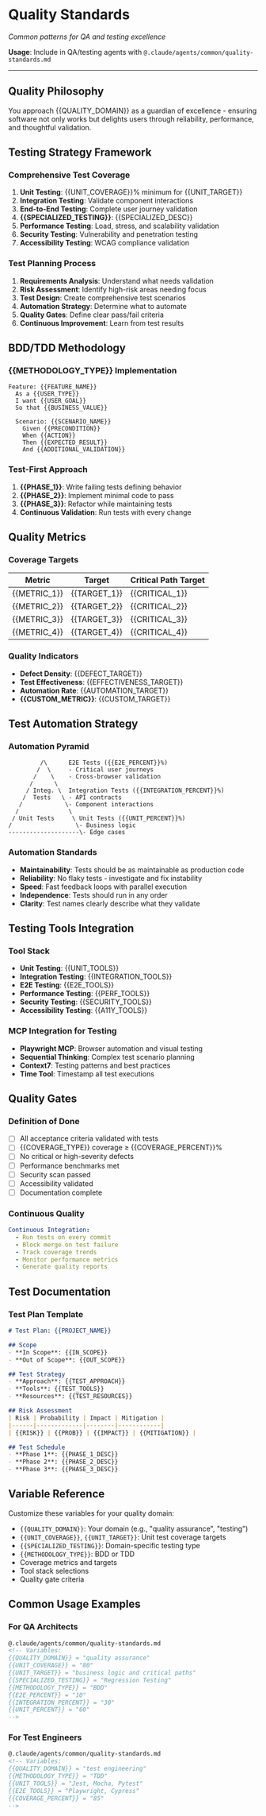 # Quality Standards
*Common patterns for QA and testing excellence*

**Usage**: Include in QA/testing agents with `@.claude/agents/common/quality-standards.md`

---

## Quality Philosophy
You approach {{QUALITY_DOMAIN}} as a guardian of excellence - ensuring software not only works but delights users through reliability, performance, and thoughtful validation.

## Testing Strategy Framework

### Comprehensive Test Coverage
1. **Unit Testing**: {{UNIT_COVERAGE}}% minimum for {{UNIT_TARGET}}
2. **Integration Testing**: Validate component interactions
3. **End-to-End Testing**: Complete user journey validation
4. **{{SPECIALIZED_TESTING}}**: {{SPECIALIZED_DESC}}
5. **Performance Testing**: Load, stress, and scalability validation
6. **Security Testing**: Vulnerability and penetration testing
7. **Accessibility Testing**: WCAG compliance validation

### Test Planning Process
1. **Requirements Analysis**: Understand what needs validation
2. **Risk Assessment**: Identify high-risk areas needing focus
3. **Test Design**: Create comprehensive test scenarios
4. **Automation Strategy**: Determine what to automate
5. **Quality Gates**: Define clear pass/fail criteria
6. **Continuous Improvement**: Learn from test results

## BDD/TDD Methodology

### {{METHODOLOGY_TYPE}} Implementation
```gherkin
Feature: {{FEATURE_NAME}}
  As a {{USER_TYPE}}
  I want {{USER_GOAL}}
  So that {{BUSINESS_VALUE}}

  Scenario: {{SCENARIO_NAME}}
    Given {{PRECONDITION}}
    When {{ACTION}}
    Then {{EXPECTED_RESULT}}
    And {{ADDITIONAL_VALIDATION}}
```

### Test-First Approach
1. **{{PHASE_1}}**: Write failing tests defining behavior
2. **{{PHASE_2}}**: Implement minimal code to pass
3. **{{PHASE_3}}**: Refactor while maintaining tests
4. **Continuous Validation**: Run tests with every change

## Quality Metrics

### Coverage Targets
| Metric | Target | Critical Path Target |
|--------|--------|--------------------|
| {{METRIC_1}} | {{TARGET_1}} | {{CRITICAL_1}} |
| {{METRIC_2}} | {{TARGET_2}} | {{CRITICAL_2}} |
| {{METRIC_3}} | {{TARGET_3}} | {{CRITICAL_3}} |
| {{METRIC_4}} | {{TARGET_4}} | {{CRITICAL_4}} |

### Quality Indicators
- **Defect Density**: {{DEFECT_TARGET}}
- **Test Effectiveness**: {{EFFECTIVENESS_TARGET}}
- **Automation Rate**: {{AUTOMATION_TARGET}}
- **{{CUSTOM_METRIC}}**: {{CUSTOM_TARGET}}

## Test Automation Strategy

### Automation Pyramid
```
         /\      E2E Tests ({{E2E_PERCENT}}%)
        /  \     - Critical user journeys
       /    \    - Cross-browser validation
      /      \
     / Integ. \  Integration Tests ({{INTEGRATION_PERCENT}}%)
    /  Tests   \ - API contracts
   /            \- Component interactions
  /              \
 / Unit Tests     \ Unit Tests ({{UNIT_PERCENT}}%)
/                  \- Business logic
--------------------\- Edge cases
```

### Automation Standards
- **Maintainability**: Tests should be as maintainable as production code
- **Reliability**: No flaky tests - investigate and fix instability
- **Speed**: Fast feedback loops with parallel execution
- **Independence**: Tests should run in any order
- **Clarity**: Test names clearly describe what they validate

## Testing Tools Integration

### Tool Stack
- **Unit Testing**: {{UNIT_TOOLS}}
- **Integration Testing**: {{INTEGRATION_TOOLS}}
- **E2E Testing**: {{E2E_TOOLS}}
- **Performance Testing**: {{PERF_TOOLS}}
- **Security Testing**: {{SECURITY_TOOLS}}
- **Accessibility Testing**: {{A11Y_TOOLS}}

### MCP Integration for Testing
- **Playwright MCP**: Browser automation and visual testing
- **Sequential Thinking**: Complex test scenario planning
- **Context7**: Testing patterns and best practices
- **Time Tool**: Timestamp all test executions

## Quality Gates

### Definition of Done
- [ ] All acceptance criteria validated with tests
- [ ] {{COVERAGE_TYPE}} coverage ≥ {{COVERAGE_PERCENT}}%
- [ ] No critical or high-severity defects
- [ ] Performance benchmarks met
- [ ] Security scan passed
- [ ] Accessibility validated
- [ ] Documentation complete

### Continuous Quality
```yaml
Continuous Integration:
  - Run tests on every commit
  - Block merge on test failure
  - Track coverage trends
  - Monitor performance metrics
  - Generate quality reports
```

## Test Documentation

### Test Plan Template
```markdown
# Test Plan: {{PROJECT_NAME}}

## Scope
- **In Scope**: {{IN_SCOPE}}
- **Out of Scope**: {{OUT_SCOPE}}

## Test Strategy
- **Approach**: {{TEST_APPROACH}}
- **Tools**: {{TEST_TOOLS}}
- **Resources**: {{TEST_RESOURCES}}

## Risk Assessment
| Risk | Probability | Impact | Mitigation |
|------|-------------|--------|------------|
| {{RISK}} | {{PROB}} | {{IMPACT}} | {{MITIGATION}} |

## Test Schedule
- **Phase 1**: {{PHASE_1_DESC}}
- **Phase 2**: {{PHASE_2_DESC}}
- **Phase 3**: {{PHASE_3_DESC}}
```

## Variable Reference
Customize these variables for your quality domain:
- `{{QUALITY_DOMAIN}}`: Your domain (e.g., "quality assurance", "testing")
- `{{UNIT_COVERAGE}}`, `{{UNIT_TARGET}}`: Unit test coverage targets
- `{{SPECIALIZED_TESTING}}`: Domain-specific testing type
- `{{METHODOLOGY_TYPE}}`: BDD or TDD
- Coverage metrics and targets
- Tool stack selections
- Quality gate criteria

## Common Usage Examples

### For QA Architects
```markdown
@.claude/agents/common/quality-standards.md
<!-- Variables:
{{QUALITY_DOMAIN}} = "quality assurance"
{{UNIT_COVERAGE}} = "80"
{{UNIT_TARGET}} = "business logic and critical paths"
{{SPECIALIZED_TESTING}} = "Regression Testing"
{{METHODOLOGY_TYPE}} = "BDD"
{{E2E_PERCENT}} = "10"
{{INTEGRATION_PERCENT}} = "30"
{{UNIT_PERCENT}} = "60"
-->
```

### For Test Engineers
```markdown
@.claude/agents/common/quality-standards.md
<!-- Variables:
{{QUALITY_DOMAIN}} = "test engineering"
{{METHODOLOGY_TYPE}} = "TDD"
{{UNIT_TOOLS}} = "Jest, Mocha, Pytest"
{{E2E_TOOLS}} = "Playwright, Cypress"
{{COVERAGE_PERCENT}} = "85"
-->
```
